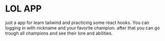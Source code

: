 # LOL APP

just a app for learn tailwind and practicing some react hooks.
You can logging in with nickname and your favorite champion.
after that you can go trough all champions and see their lore and abilities.
